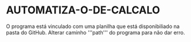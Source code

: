 # AUTOMATIZA-O-DE-CALCALO
O programa está vinculado com uma planilha que está disponibiliado na pasta do GitHub.
Alterar caminho '''path''' do programa para não dar erro.
